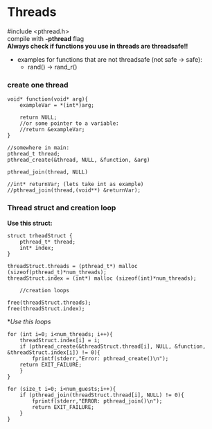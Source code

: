 # Threads

#include <pthread.h> <br />
compile with **-pthread** flag <br />
**Always check if functions you use in threads are threadsafe!!**
- examples for functions that are not threadsafe (not safe      ->      safe): <br />
    - rand()      ->      rand_r()


### create one thread

```
void* function(void* arg){
    exampleVar = *(int*)arg;

    return NULL;
    //or some pointer to a variable:
    //return &exampleVar;
}

//somewhere in main:
pthread_t thread;
pthread_create(&thread, NULL, &function, &arg)

pthread_join(thread, NULL)

//int* returnVar; (lets take int as example)
//pthread_join(thread,(void**) &returnVar);

```
### Thread struct and creation loop

**Use this struct:**
```
struct trheadStruct {
    pthread_t* thread;
    int* index;
}

threadStruct.threads = (pthread_t*) malloc (sizeof(pthread_t)*num_threads);
threadStruct.index = (int*) malloc (sizeof(int)*num_threads);

    //creation loops

free(threadStruct.threads);
free(threadStruct.index);

```
**Use this loops*
```
for (int i=0; i<num_threads; i++){
    threadStruct.index[i] = i;
    if (pthread_create(&threadStruct.thread[i], NULL, &function, &threadStruct.index[i]) != 0){
        fprintf(stderr,"Error: pthread_create()\n");
    return EXIT_FAILURE;
    }
}
```
```
for (size_t i=0; i<num_guests;i++){
    if (pthread_join(threadStruct.thread[i], NULL) != 0){
        fprintf(stderr,"ERROR: pthread_join()\n");
        return EXIT_FAILURE;
    }
}
```